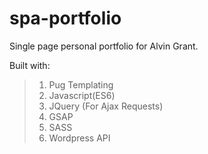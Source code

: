 # spa-portfolio
Single page personal portfolio for Alvin Grant.

Built with:

> 1. Pug Templating
> 2. Javascript(ES6)
> 3. JQuery (For Ajax Requests)
> 4. GSAP
> 5. SASS
> 6. Wordpress API
